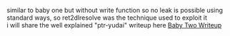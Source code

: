 similar to baby one but without write function so no leak is possible using standard ways, so ret2dlresolve was the technique used to exploit it <br>
i will share the well explained "ptr-yudai" writeup here 
[Baby Two Writeup ](https://ptr-yudai.hatenablog.com/entry/2019/03/25/152043#Pwn-1000pts-Baby-two)
